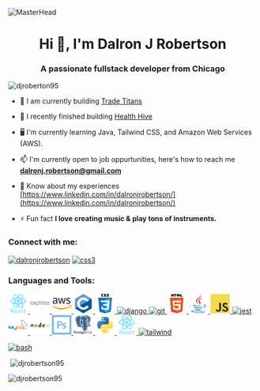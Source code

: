 ![MasterHead](https://developers.giphy.com/branch/master/static/api-512d36c09662682717108a38bbb5c57d.gif)

<h1 align="center">Hi 👋, I'm Dalron J Robertson</h1>
<h3 align="center">A passionate fullstack developer from Chicago</h3>

<p align="left"> <img src="https://komarev.com/ghpvc/?username=djroberton95&label=Profile%20views&color=0e75b6&style=flat" alt="djroberton95" /> </p>

- 🚧 I am currently building [Trade Titans](https://github.com/DJRobertson95/Trade-Titans-Backend)

- 🔭 I recently finished building [Health Hive](https://github.com/DJRobertson95/Health-Hive-Back-End)

- 🖥️ I'm currently learning Java, Tailwind CSS, and Amazon Web Services (AWS).

- 📫 I'm currently open to job oppurtunities, here's how to reach me **dalronj.robertson@gmail.com**

- 📄 Know about my experiences [https://www.linkedin.com/in/dalronjrobertson/](https://www.linkedin.com/in/dalronjrobertson/)

- ⚡ Fun fact **I love creating music & play tons of instruments.**

<h3 align="left">Connect with me:</h3>
<p align="left"><a href="https://linkedin.com/in/dalronjrobertson" target="blank"><img align="center" src="https://raw.githubusercontent.com/rahuldkjain/github-profile-readme-generator/master/src/images/icons/Social/linked-in-alt.svg" alt="dalronjrobertson" height="30" width="40" /></a> <a href="https://www.codewars.com/users/DJRobertson95" target="_blank" rel="noreferrer"> <img align="center" src="https://media2.giphy.com/media/PST7uhCwPGhZstgMsn/giphy.gif?cid=790b76114dd439c9ec52a6c1ec271f66b54e0f6f078c624e&rid=giphy.gif&ct=s" alt="css3" width="40" height="40"/> </a>
</p>

<h3 align="left">Languages and Tools:</h3>
<palign="left">
<a href="https://reactjs.org/" target="_blank" rel="noreferrer"> <img src="https://raw.githubusercontent.com/devicons/devicon/master/icons/react/react-original-wordmark.svg" alt="react" width="40" height="40"/>
</a>
<a href="https://expressjs.com" target="_blank" rel="noreferrer"> <img src="https://raw.githubusercontent.com/devicons/devicon/master/icons/express/express-original-wordmark.svg" alt="express" width="40" height="40"/> </a>
<a href="https://aws.amazon.com" target="_blank" rel="noreferrer"> <img src="https://raw.githubusercontent.com/devicons/devicon/master/icons/amazonwebservices/amazonwebservices-original-wordmark.svg" alt="aws" width="40" height="40"/> </a>
<a href="https://www.cprogramming.com/" target="_blank" rel="noreferrer"> <img src="https://raw.githubusercontent.com/devicons/devicon/master/icons/c/c-original.svg" alt="c" width="40" height="40"/> </a>
<a href="https://www.w3schools.com/css/" target="_blank" rel="noreferrer"> <img src="https://raw.githubusercontent.com/devicons/devicon/master/icons/css3/css3-original-wordmark.svg" alt="css3" width="40" height="40"/> </a>
<a href="https://www.djangoproject.com/" target="_blank" rel="noreferrer"> <img src="https://cdn.worldvectorlogo.com/logos/django.svg" alt="django" width="40" height="40"/> </a>
<a href="https://git-scm.com/" target="_blank" rel="noreferrer"> <img src="https://www.vectorlogo.zone/logos/git-scm/git-scm-icon.svg" alt="git" width="40" height="40"/> </a>
<a href="https://www.w3.org/html/" target="_blank" rel="noreferrer"> <img src="https://raw.githubusercontent.com/devicons/devicon/master/icons/html5/html5-original-wordmark.svg" alt="html5" width="40" height="40"/>
</a>
<a href="https://www.java.com" target="_blank" rel="noreferrer"> <img src="https://raw.githubusercontent.com/devicons/devicon/master/icons/java/java-original.svg" alt="java" width="40" height="40"/> </a>
<a href="https://developer.mozilla.org/en-US/docs/Web/JavaScript" target="_blank" rel="noreferrer"> <img src="https://raw.githubusercontent.com/devicons/devicon/master/icons/javascript/javascript-original.svg" alt="javascript" width="40" height="40"/> </a>
<a href="https://jestjs.io" target="_blank" rel="noreferrer"> <img src="https://www.vectorlogo.zone/logos/jestjsio/jestjsio-icon.svg" alt="jest" width="40" height="40"/> </a>
<a href="https://www.mysql.com/" target="_blank" rel="noreferrer"> <img src="https://raw.githubusercontent.com/devicons/devicon/master/icons/mysql/mysql-original-wordmark.svg" alt="mysql" width="40" height="40"/> </a> <a href="https://nodejs.org" target="_blank" rel="noreferrer"> <img src="https://raw.githubusercontent.com/devicons/devicon/master/icons/nodejs/nodejs-original-wordmark.svg" alt="nodejs" width="40" height="40"/>
</a>
<a href="https://www.photoshop.com/en" target="_blank" rel="noreferrer"> <img src="https://raw.githubusercontent.com/devicons/devicon/master/icons/photoshop/photoshop-line.svg" alt="photoshop" width="40" height="40"/> </a>
<a href="https://www.postgresql.org" target="_blank" rel="noreferrer"> <img src="https://raw.githubusercontent.com/devicons/devicon/master/icons/postgresql/postgresql-original-wordmark.svg" alt="postgresql" width="40" height="40"/> </a>
<a href="https://www.python.org" target="_blank" rel="noreferrer"> <img src="https://raw.githubusercontent.com/devicons/devicon/master/icons/python/python-original.svg" alt="python" width="40" height="40"/> </a>
<a href="https://reactjs.org/" target="_blank" rel="noreferrer"> <img src="https://raw.githubusercontent.com/devicons/devicon/master/icons/react/react-original-wordmark.svg" alt="react" width="40" height="40"/>
</a>
<a href="https://tailwindcss.com/" target="_blank" rel="noreferrer"> <img src="https://www.vectorlogo.zone/logos/tailwindcss/tailwindcss-icon.svg" alt="tailwind" width="40" height="40"/></a>
</p>
<a href="https://www.gnu.org/software/bash/" target="_blank" rel="noreferrer"> <img src="https://www.vectorlogo.zone/logos/gnu_bash/gnu_bash-icon.svg" alt="bash" width="40" height="40"/> </a>

<p>&nbsp;<img align="center" src="https://github-readme-stats.vercel.app/api?username=djrobertson95&show_icons=true&locale=en" alt="djrobertson95" /></p>

<p><img align="left" src="https://github-readme-stats.vercel.app/api/top-langs?username=djrobertson95&show_icons=true&locale=en&layout=compact" alt="djrobertson95" /></p>

